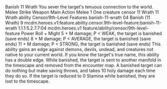<ability>
  <name>Banish</name>
  <cost>11 Wrath</cost>
  <flavor>You sever the target&apos;s tenuous connection to the world.</flavor>
  <keywords>
    <keyword>Melee</keyword>
    <keyword>Strike</keyword>
    <keyword>Weapon</keyword>
  </keywords>
  <type>Main Action</type>
  <distance>Melee 1</distance>
  <target>One creature</target>
  <metadata>
    <class>censor</class>
    <cost>11 Wrath</cost>
    <cost_amount>11</cost_amount>
    <cost_resource>Wrath</cost_resource>
    <feature_type>ability</feature_type>
    <file_dpath>Censor/9th-Level Features</file_dpath>
    <item_id>banish-11-wrath</item_id>
    <item_index>04</item_index>
    <item_name>Banish (11 Wrath)</item_name>
    <level>9</level>
    <scc>mcdm.heroes.v1:feature.ability.censor.9th-level-feature:banish-11-wrath</scc>
    <scdc>1.1.1:5.2.7.7:04</scdc>
    <source>mcdm.heroes.v1</source>
    <type>feature/ability/censor/9th-level-feature</type>
  </metadata>
  <effects>
    <effect type="roll">
      <roll>Power Roll + Might</roll>
      <t1>5 + M damage; P &lt; WEAK, the target is banished (save ends)</t1>
      <t2>8 + M damage; P &lt; AVERAGE, the target is banished (save ends)</t2>
      <t3>11 + M damage; P &lt; STRONG, the target is banished (save ends)</t3>
    </effect>
    <effect type="mundane">This ability gains an edge against demons, devils, undead, and creatures not native to your current world. If you know the target&apos;s true name, this ability has a double edge. While banished, the target is sent to another manifold in the timescape and removed from the encounter map. A banished target can do nothing but make saving throws, and takes 10 holy damage each time they do so. If the target is reduced to 0 Stamina while banished, they are lost to the timescape.</effect>
  </effects>
</ability>
